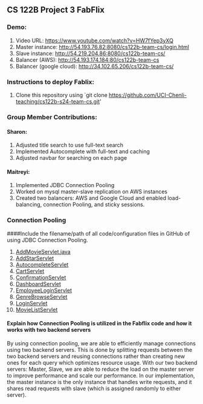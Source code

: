 ## CS 122B Project 3 FabFlix

### Demo: 
1. Video URL: https://www.youtube.com/watch?v=HW7fYep3yXQ
2. Master instance: http://54.193.76.82:8080/cs122b-team-cs/login.html
3. Slave instance: http://54.219.204.86:8080/cs122b-team-cs/
4. Balancer (AWS): http://54.193.174.184:80/cs122b-team-cs
5. Balancer (google cloud):  http://34.102.65.206/cs122b-team-cs/

### Instructions to deploy Fablix: 
1. Clone this repository using `git clone https://github.com/UCI-Chenli-teaching/cs122b-s24-team-cs.git'


### Group Member Contributions: 

#### Sharon:
1. Adjusted title search to use full-text search
2. Implemented Autocomplete with full-text and caching
3. Adjusted navbar for searching on each page

#### Maitreyi:
1. Implemented JDBC Connection Pooling
2. Worked on mysql master-slave replication on AWS instances
3. Created two balancers: AWS and Google Cloud and enabled load-balancing, connection Pooling, and sticky sessions.

### Connection Pooling
####Include the filename/path of all code/configuration files in GitHub of using JDBC Connection Pooling.
1. [AddMovieServlet.java](url)
2. [AddStarServlet](url)
3. [AutocompleteServlet](url)
4. [CartServlet](url)
5. [ConfirmationServlet](url)
6. [DashboardServlet](url)
7. [EmployeeLoginServlet](url)
8. [GenreBrowseServlet](url)
9. [LoginServlet](url)
10. [MovieListServlet]([https://github.com/UCI-Chenli-teaching/cs122b-s24-team-cs/blob/main/src/MovieListServlet.java])
#### Explain how Connection Pooling is utilized in the Fabflix code and how it works with two backend servers
By using connection pooling, we are able to efficiently manage connections using two backend servers. This is done by splitting requests between the two backend servers and reusing connections rather than creating new ones for each query which optimizes resource usage. With our two backend servers: Master, Slave, we are able to reduce the load on the master server to improve performance and scale our performance. In our implementation, the master instance is the only instance that handles write requests, and it shares read requests with slave (which is assigned randomly to either server).
